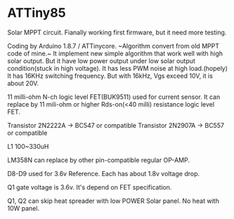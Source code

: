 # ATTiny85
Solar MPPT circuit.
Fianally working first firmware, but it need more testing.

Coding by Arduino 1.8.7 / ATTinycore.
~Algorithm convert from old MPPT code of mine.~
It implement new simple algorithm that work well with high solar output.
But it have low power output under low solar output condition(stuck in high voltage).
It has less PWM noise at high load.(hopely)
It has 16KHz switching frequency. But with 16kHz, Vgs exceed 10V, it is about 20V.


11 milli-ohm N-ch logic level FET(BUK9511) used for current sensor. 
It can replace by 11 mili-ohm or higher Rds-on(<40 milli) resistance logic level FET.

Transistor 2N2222A -> BC547 or compatible
Transistor 2N2907A -> BC557 or compatible

L1 100~330uH

LM358N can replace by other pin-compatible regular OP-AMP.

D8-D9 used for 3.6v Reference. Each has about 1.8v voltage drop.

Q1 gate voltage is 3.6v. It's depend on FET specification.

Q1, Q2 can skip heat spreader with low POWER Solar panel. No heat with 10W panel.
